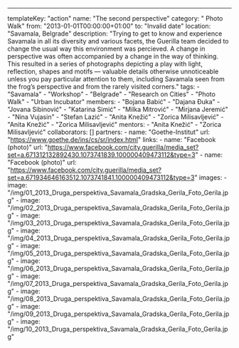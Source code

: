 ---
  templateKey: "action"
  name: "The second perspective"
  category: " Photo Walk"
  from: "2013-01-01T00:00:00+01:00"
  to: "Invalid date"
  location: "Savamala, Belgrade"
  description: "Trying to get to know and experience Savamala in all its diversity and various facets, the Guerilla team decided to change the usual way this environment was percieved. A change in perspective was often accompanied by a change in the way of thinking. This resulted in a series of photographs depicting a play with light, reflection, shapes and motifs — valuable details otherwise unnoticeable unless you pay particular attention to them, including Savamala seen from the frog’s perspective and from the rarely visited corners."
  tags: 
    - "Savamala"
    - "Workshop"
    - "Belgrade"
    - "Research on Cities"
    - "Photo Walk"
    - "Urban Incubator"
  members: 
    - "Bojana Babić"
    - "Dajana Đuka"
    - "Jovana Sibinović"
    - "Katarina Simić"
    - "Milka Mitrović"
    - "Mirjana Jeremić"
    - "Nina Vujasin"
    - "Stefan Lazić"
    - "Anita Knežić"
    - "Zorica Milisavljević"
    - "Anita Knežić"
    - "Zorica Milisavljević"
  mentors: 
    - "Anita Knežić"
    - "Zorica Milisavljević"
  collaborators: []
  partners: 
    - 
      name: "Goethe-Institut"
      url: "https://www.goethe.de/ins/cs/sr/index.html"
  links: 
    - 
      name: "Facebook (photo)"
      url: "https://www.facebook.com/city.guerilla/media_set?set=a.671312132892430.1073741839.100000409473112&type=3"
    - 
      name: "Facebook (photo)"
      url: "https://www.facebook.com/city.guerilla/media_set?set=a.671934646163512.1073741841.100000409473112&type=3"
  images: 
    - 
      image: "/img/01_2013_Druga_perspektiva_Savamala_Gradska_Gerila_Foto_Gerila.jpg"
    - 
      image: "/img/02_2013_Druga_perspektiva_Savamala_Gradska_Gerila_Foto_Gerila.jpg"
    - 
      image: "/img/03_2013_Druga_perspektiva_Savamala_Gradska_Gerila_Foto_Gerila.jpg"
    - 
      image: "/img/04_2013_Druga_perspektiva_Savamala_Gradska_Gerila_Foto_Gerila.jpg"
    - 
      image: "/img/05_2013_Druga_perspektiva_Savamala_Gradska_Gerila_Foto_Gerila.jpg"
    - 
      image: "/img/06_2013_Druga_perspektiva_Savamala_Gradska_Gerila_Foto_Gerila.jpg"
    - 
      image: "/img/07_2013_Druga_perspektiva_Savamala_Gradska_Gerila_Foto_Gerila.jpg"
    - 
      image: "/img/08_2013_Druga_perspektiva_Savamala_Gradska_Gerila_Foto_Gerila.jpg"
    - 
      image: "/img/09_2013_Druga_perspektiva_Savamala_Gradska_Gerila_Foto_Gerila.jpg"
    - 
      image: "/img/10_2013_Druga_perspektiva_Savamala_Gradska_Gerila_Foto_Gerila.jpg"
